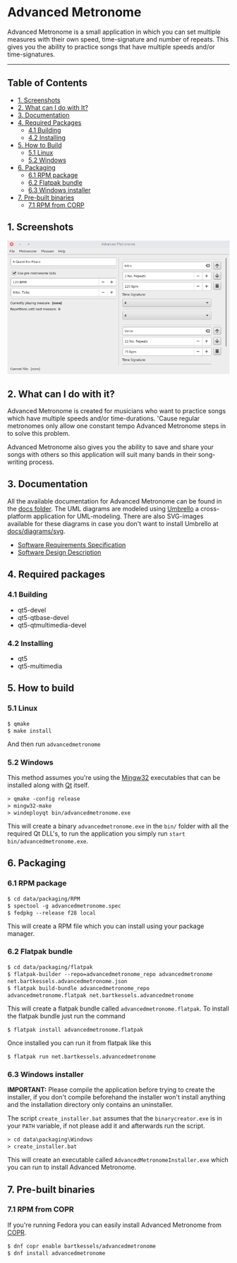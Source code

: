 # Advanced Metronome

Advanced Metronome is a small application in which you can set multiple measures with their own speed, time-signature and number of repeats.
This gives you the ability to practice songs that have multiple speeds and/or time-signatures.

---

## Table of Contents

- [1. Screenshots](#1-screenshots)
- [2. What can I do with It?](#2-what-can-i-do-with-it)
- [3. Documentation](#3-documentation)
- [4. Required Packages](#4-required-packages)
	+ [4.1 Building](#41-building)
	+ [4.2 Installing](#42-installing)
- [5. How to Build](#5-how-to-build)
	+ [5.1 Linux](#51-linux)
	+ [5.2 Windows](#52-windows)
- [6. Packaging](#6-packaging)
	+ [6.1 RPM package](#61-rpm-package)
	+ [6.2 Flatpak bundle](#62-flatpak-bundle)
	+ [6.3 Windows installer](#63-windows-installer)
- [7. Pre-built binaries](#7-pre---built-binaries)
	+ [7.1 RPM from CORP](#71-rpm-from-copr)

## 1. Screenshots

![Advanced Metronome mainwindow](data/screenshots/mainwindow.png)

## 2. What can I do with it?

Advanced Metronome is created for musicians who want to practice songs which have multiple
speeds and/or time-durations. 'Cause regular metronomes only allow one constant tempo Advanced Metronome
steps in to solve this problem.

Advanced Metronome also gives you the ability to save and share your songs with others so this application will
suit many bands in their song-writing process.

## 3. Documentation

All the available documentation for Advanced Metronome can be found in the [docs folder](docs). The UML diagrams are modeled using [Umbrello](https://umbrello.kde.org) a cross-platform application for UML-modeling. There are also SVG-images available for these diagrams in case you don't want to install Umbrello at [docs/diagrams/svg](docs/diagrams/svg).

- [Software Requirements Specification](docs/SRS.md)
- [Software Design Description](docs/SDD.md)

## 4. Required packages

### 4.1 Building

- qt5-devel
- qt5-qtbase-devel
- qt5-qtmultimedia-devel

### 4.2 Installing

- qt5
- qt5-multimedia

## 5. How to build

### 5.1 Linux

```
$ qmake
$ make install
```

And then run `advancedmetronome`

### 5.2 Windows

This method assumes you're using the [Mingw32](http://www.mingw.org/) executables that can be installed
along with [Qt](https://www.qt.io/download) itself.

```
> qmake -config release
> mingw32-make
> windeployqt bin/advancedmetronome.exe
```
This will create a binary `advancedmetronome.exe` in the `bin/` folder with all the required Qt DLL's,
to run the application you simply run `start bin/advancedmetronome.exe`.

## 6. Packaging

### 6.1 RPM package

```
$ cd data/packaging/RPM
$ spectool -g advancedmetronome.spec
$ fedpkg --release f28 local
```

This will create a RPM file which you can install using your package manager.

### 6.2 Flatpak bundle

```
$ cd data/packaging/flatpak
$ flatpak-builder --repo=advancedmetronome_repo advancedmetronome net.bartkessels.advancedmetronome.json
$ flatpak build-bundle advancedmetronome_repo advancedmetronome.flatpak net.bartkessels.advancedmetronome
```

This will create a flatpak bundle called `advancedmetronome.flatpak`. To install the flatpak bundle
just run the command

```
$ flatpak install advancedmetronome.flatpak
```

Once installed you can run it from flatpak like this

```
$ flatpak run net.bartkessels.advancedmetronome
```

### 6.3 Windows installer

__IMPORTANT:__ Please compile the application before trying to create the installer, if you don't compile beforehand the installer
won't install anything and the installation directory only contains an uninstaller.

The script `create_installer.bat` assumes that the `binarycreator.exe` is in your `PATH` variable, if not please
add it and afterwards run the script.

```
> cd data\packaging\Windows
> create_installer.bat
```

This will create an executable called `AdvancedMetronomeInstaller.exe` which you can run to install
Advanced Metronome.

## 7. Pre-built binaries

### 7.1 RPM from COPR

If you're running Fedora you can easily install Advanced Metronome from [COPR](https://copr.fedorainfracloud.org/coprs/bartkessels/advancedmetronome/).

```
$ dnf copr enable bartkessels/advancedmetronome
$ dnf install advancedmetronome
```
